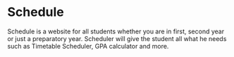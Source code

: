# Schedule
Schedule is a website for all students whether you are in first, second year or just a preparatory year. Scheduler will give the student all what he needs such as Timetable Scheduler, GPA calculator and more.
